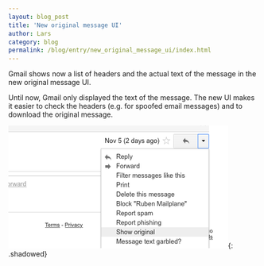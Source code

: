 ```yaml
---
layout: blog_post
title: 'New original message UI'
author: Lars
category: blog
permalink: /blog/entry/new_original_message_ui/index.html
---
```


Gmail shows now a list of headers and the actual text of the message in the new original message UI.

Until now, Gmail only displayed the text of the message. The new UI makes it easier to check the headers (e.g. for spoofed email messages) and to download the original message.

![Show original menu item](/assets/blog/2016-10-20-new_original_message_ui/gmail_message_show_original.png){: .shadowed}
